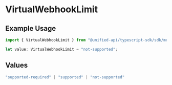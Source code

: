 # VirtualWebhookLimit

## Example Usage

```typescript
import { VirtualWebhookLimit } from "@unified-api/typescript-sdk/sdk/models/shared";

let value: VirtualWebhookLimit = "not-supported";
```

## Values

```typescript
"supported-required" | "supported" | "not-supported"
```